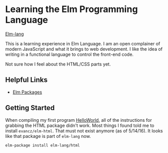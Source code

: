 # Learning the Elm Programming Language
[Elm-lang](http://elm-lang.org/)

This is a learning experience in Elm Language. I am an open complainer of modern JavaScript and what it brings to web development. I like the idea of writing in a functional language to control the front-end code.


Not sure how I feel about the HTML/CSS parts yet.


## Helpful Links
* [Elm Packages](http://package.elm-lang.org/)

## Getting Started
When compiling my first program [HelloWorld](https://github.com/ScottRadcliff/learning-elm/tree/master/HelloWorld), all of the instructions for grabbing the HTML package didn't work. Most things I found told me to install `evancz/elm-html`. That must not exist anymore (as of 5/14/16). It looks like that package is part of `elm-lang` now.

`elm-package install elm-lang/html`
